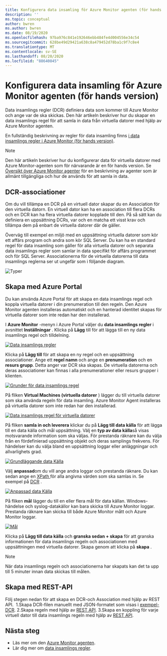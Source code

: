 ```yaml
---
title: Konfigurera data insamling för Azure Monitor agenten (för hands version)
description: ''
ms.topic: conceptual
author: bwren
ms.author: bwren
ms.date: 08/19/2020
ms.openlocfilehash: 97ba976c841e192646ebb484fe4d004556e34c54
ms.sourcegitcommit: 628be49d29421a638c8a479452d78ba1c9f7c8e4
ms.translationtype: MT
ms.contentlocale: sv-SE
ms.lasthandoff: 08/20/2020
ms.locfileid: "88640845"
---
```

# <a name="configure-data-collection-for-the-azure-monitor-agent-preview"></a>Konfigurera data insamling för Azure Monitor agenten (för hands version)
Data insamlings regler (DCR) definiera data som kommer till Azure Monitor och ange var de ska skickas. Den här artikeln beskriver hur du skapar en data insamlings regel för att samla in data från virtuella datorer med hjälp av Azure Monitor agenten.

En fullständig beskrivning av regler för data insamling finns [i data insamlings regler i Azure Monitor (för hands version)](data-collection-rule-overview.md).

> [!NOTE]
> Den här artikeln beskriver hur du konfigurerar data för virtuella datorer med Azure Monitor-agenten som för närvarande är en för hands version. Se [Översikt över Azure Monitor agenter](agents-overview.md) för en beskrivning av agenter som är allmänt tillgängliga och hur de används för att samla in data.


## <a name="dcr-associations"></a>DCR-associationer
Om du vill tillämpa en DCR på en virtuell dator skapar du en Association för den virtuella datorn. En virtuell dator kan ha en association till flera DCRs och en DCR kan ha flera virtuella datorer kopplade till den. På så sätt kan du definiera en uppsättning DCRs, var och en matcha ett visst krav och tillämpa dem på enbart de virtuella datorer där de gäller. 

Överväg till exempel en miljö med en uppsättning virtuella datorer som kör ett affärs program och andra som kör SQL Server. Du kan ha en standard regel för data insamling som gäller för alla virtuella datorer och separata data insamlings regler som samlar in data specifikt för affärs programmet och för SQL Server. Associationerna för de virtuella datorerna till data insamlings reglerna ser ut ungefär som i följande diagram.

![Typer](media/data-collection-rule-azure-monitor-agent/associations.png)

## <a name="create-using-the-azure-portal"></a>Skapa med Azure Portal
Du kan använda Azure Portal för att skapa en data insamlings regel och koppla virtuella datorer i din prenumeration till den regeln. Den Azure Monitor agenten installeras automatiskt och en hanterad identitet skapas för virtuella datorer som inte redan har den installerad.

I **Azure Monitor** -menyn i Azure Portal väljer du **data insamlings regler** i avsnittet **Inställningar** . Klicka på **Lägg** till för att lägga till en ny data insamlings regel och tilldelning.

[![Data insamlings regler](media/azure-monitor-agent/data-collection-rules.png)](media/azure-monitor-agent/data-collection-rules.png#lightbox)

Klicka på **Lägg till** för att skapa en ny regel och en uppsättning associationer. Ange ett **regel namn** och ange en **prenumeration** och en **resurs grupp**. Detta anger var DCR ska skapas. De virtuella datorerna och deras associationer kan finnas i alla prenumerationer eller resurs grupper i klienten.

[![Grunder för data insamlings regel](media/azure-monitor-agent/data-collection-rule-basics.png)](media/azure-monitor-agent/data-collection-rule-basics.png#lightbox)

På fliken **Virtual Machines (virtuella datorer** ) lägger du till virtuella datorer som ska använda regeln för data insamling. Azure Monitor Agent installeras på virtuella datorer som inte redan har den installerad.

[![Data insamlings regel för virtuella datorer](media/azure-monitor-agent/data-collection-rule-virtual-machines.png)](media/azure-monitor-agent/data-collection-rule-virtual-machines.png#lightbox)

På fliken **samla in och leverera** klickar du på **Lägg till data källa** för att lägga till en data källa och mål uppsättning. Välj en **typ av data källa**så visas motsvarande information som ska väljas. För prestanda räknare kan du välja från en fördefinierad uppsättning objekt och deras samplings frekvens. För händelser kan du välja bland en uppsättning loggar eller anläggningar och allvarlighets grad. 

[![Grundläggande data Källa](media/azure-monitor-agent/data-collection-rule-data-source-basic.png)](media/azure-monitor-agent/data-collection-rule-data-source-basic.png#lightbox)


Välj **anpassad**om du vill ange andra loggar och prestanda räknare. Du kan sedan ange en [XPath ](https://www.w3schools.com/xml/xpath_syntax.asp) för alla angivna värden som ska samlas in. Se exempel på [DCR](data-collection-rule-overview.md#sample-data-collection-rule) .

[![Anpassad data Källa](media/azure-monitor-agent/data-collection-rule-data-source-custom.png)](media/azure-monitor-agent/data-collection-rule-data-source-custom.png#lightbox)

På fliken **mål** lägger du till en eller flera mål för data källan. Windows-händelse och syslog-datakällor kan bara skicka till Azure Monitor loggar. Prestanda räknare kan skicka till både Azure Monitor mått och Azure Monitor loggar.

[![Mål](media/azure-monitor-agent/data-collection-rule-destination.png)](media/azure-monitor-agent/data-collection-rule-destination.png#lightbox)

Klicka på **Lägg till data källa** och **granska sedan + skapa** för att granska informationen för data insamlings regeln och associationen med uppsättningen med virtuella datorer. Skapa genom att klicka på **skapa** .

> [!NOTE]
> När data insamlings regeln och associationerna har skapats kan det ta upp till 5 minuter innan data skickas till målen.

## <a name="createusingrestapi"></a>Skapa med REST-API
Följ stegen nedan för att skapa en DCR-och Association med hjälp av REST API. 
1.Skapa DCR-filen manuellt med JSON-formatet som visas i [exempel-DCR](data-collection-rule-overview.md#sample-data-collection-rule).
2.Skapa regeln med hjälp av [REST API](https://docs.microsoft.com/rest/api/monitor/datacollectionrules/create#examples).
3.Skapa en koppling för varje virtuell dator till data insamlings regeln med hjälp av [REST API](https://docs.microsoft.com/rest/api/monitor/datacollectionruleassociations/create#examples).

## <a name="next-steps"></a>Nästa steg

- Läs mer om den [Azure Monitor agenten](azure-monitor-agent-overview.md).
- Lär dig mer om [data insamlings regler](data-collection-rule-overview.md).
